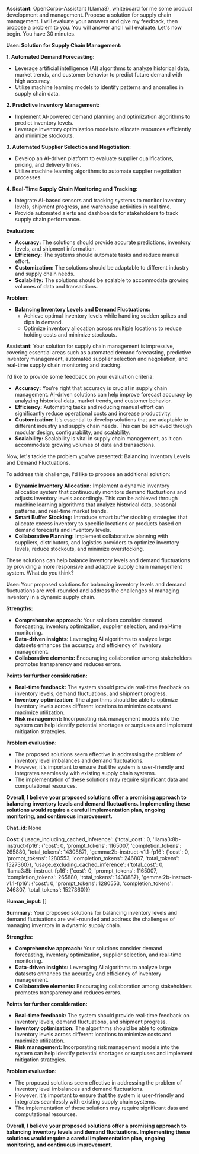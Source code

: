 **Assistant**: OpenCorpo-Assistant (Llama3), whiteboard for me some product development and management. Propose a solution for supply chain management. I will evaluate your answers and give my feedback, then propose a problem to you. You will answer and I will evaluate. Let's now begin. You have 30 minutes.

**User**: **Solution for Supply Chain Management:**

**1. Automated Demand Forecasting:**

* Leverage artificial intelligence (AI) algorithms to analyze historical data, market trends, and customer behavior to predict future demand with high accuracy.
* Utilize machine learning models to identify patterns and anomalies in supply chain data.


**2. Predictive Inventory Management:**

* Implement AI-powered demand planning and optimization algorithms to predict inventory levels.
* Leverage inventory optimization models to allocate resources efficiently and minimize stockouts.


**3. Automated Supplier Selection and Negotiation:**

* Develop an AI-driven platform to evaluate supplier qualifications, pricing, and delivery times.
* Utilize machine learning algorithms to automate supplier negotiation processes.


**4. Real-Time Supply Chain Monitoring and Tracking:**

* Integrate AI-based sensors and tracking systems to monitor inventory levels, shipment progress, and warehouse activities in real time.
* Provide automated alerts and dashboards for stakeholders to track supply chain performance.


**Evaluation:**

* **Accuracy:** The solutions should provide accurate predictions, inventory levels, and shipment information.
* **Efficiency:** The systems should automate tasks and reduce manual effort.
* **Customization:** The solutions should be adaptable to different industry and supply chain needs.
* **Scalability:** The solutions should be scalable to accommodate growing volumes of data and transactions.


**Problem:**

* **Balancing Inventory Levels and Demand Fluctuations:**
    * Achieve optimal inventory levels while handling sudden spikes and dips in demand.
    * Optimize inventory allocation across multiple locations to reduce holding costs and minimize stockouts.

**Assistant**: Your solution for supply chain management is impressive, covering essential areas such as automated demand forecasting, predictive inventory management, automated supplier selection and negotiation, and real-time supply chain monitoring and tracking.

I'd like to provide some feedback on your evaluation criteria:

* **Accuracy:** You're right that accuracy is crucial in supply chain management. AI-driven solutions can help improve forecast accuracy by analyzing historical data, market trends, and customer behavior.
* **Efficiency:** Automating tasks and reducing manual effort can significantly reduce operational costs and increase productivity.
* **Customization:** It's essential to develop solutions that are adaptable to different industry and supply chain needs. This can be achieved through modular design, configurability, and scalability.
* **Scalability:** Scalability is vital in supply chain management, as it can accommodate growing volumes of data and transactions.

Now, let's tackle the problem you've presented: Balancing Inventory Levels and Demand Fluctuations.

To address this challenge, I'd like to propose an additional solution:

* **Dynamic Inventory Allocation:** Implement a dynamic inventory allocation system that continuously monitors demand fluctuations and adjusts inventory levels accordingly. This can be achieved through machine learning algorithms that analyze historical data, seasonal patterns, and real-time market trends.
* **Smart Buffer Stocking:** Introduce smart buffer stocking strategies that allocate excess inventory to specific locations or products based on demand forecasts and inventory levels.
* **Collaborative Planning:** Implement collaborative planning with suppliers, distributors, and logistics providers to optimize inventory levels, reduce stockouts, and minimize overstocking.

These solutions can help balance inventory levels and demand fluctuations by providing a more responsive and adaptive supply chain management system. What do you think?

**User**: Your proposed solutions for balancing inventory levels and demand fluctuations are well-rounded and address the challenges of managing inventory in a dynamic supply chain.

**Strengths:**

* **Comprehensive approach:** Your solutions consider demand forecasting, inventory optimization, supplier selection, and real-time monitoring.
* **Data-driven insights:** Leveraging AI algorithms to analyze large datasets enhances the accuracy and efficiency of inventory management.
* **Collaborative elements:** Encouraging collaboration among stakeholders promotes transparency and reduces errors.

**Points for further consideration:**

* **Real-time feedback:** The system should provide real-time feedback on inventory levels, demand fluctuations, and shipment progress.
* **Inventory optimization:** The algorithms should be able to optimize inventory levels across different locations to minimize costs and maximize utilization.
* **Risk management:** Incorporating risk management models into the system can help identify potential shortages or surpluses and implement mitigation strategies.

**Problem evaluation:**

* The proposed solutions seem effective in addressing the problem of inventory level imbalances and demand fluctuations.
* However, it's important to ensure that the system is user-friendly and integrates seamlessly with existing supply chain systems.
* The implementation of these solutions may require significant data and computational resources.


**Overall, I believe your proposed solutions offer a promising approach to balancing inventory levels and demand fluctuations. Implementing these solutions would require a careful implementation plan, ongoing monitoring, and continuous improvement.**

**Chat_id**: None

**Cost**: {'usage_including_cached_inference': {'total_cost': 0, 'llama3:8b-instruct-fp16': {'cost': 0, 'prompt_tokens': 1165007, 'completion_tokens': 265880, 'total_tokens': 1430887}, 'gemma:2b-instruct-v1.1-fp16': {'cost': 0, 'prompt_tokens': 1280553, 'completion_tokens': 246807, 'total_tokens': 1527360}}, 'usage_excluding_cached_inference': {'total_cost': 0, 'llama3:8b-instruct-fp16': {'cost': 0, 'prompt_tokens': 1165007, 'completion_tokens': 265880, 'total_tokens': 1430887}, 'gemma:2b-instruct-v1.1-fp16': {'cost': 0, 'prompt_tokens': 1280553, 'completion_tokens': 246807, 'total_tokens': 1527360}}}

**Human_input**: []

**Summary**: Your proposed solutions for balancing inventory levels and demand fluctuations are well-rounded and address the challenges of managing inventory in a dynamic supply chain.

**Strengths:**

* **Comprehensive approach:** Your solutions consider demand forecasting, inventory optimization, supplier selection, and real-time monitoring.
* **Data-driven insights:** Leveraging AI algorithms to analyze large datasets enhances the accuracy and efficiency of inventory management.
* **Collaborative elements:** Encouraging collaboration among stakeholders promotes transparency and reduces errors.

**Points for further consideration:**

* **Real-time feedback:** The system should provide real-time feedback on inventory levels, demand fluctuations, and shipment progress.
* **Inventory optimization:** The algorithms should be able to optimize inventory levels across different locations to minimize costs and maximize utilization.
* **Risk management:** Incorporating risk management models into the system can help identify potential shortages or surpluses and implement mitigation strategies.

**Problem evaluation:**

* The proposed solutions seem effective in addressing the problem of inventory level imbalances and demand fluctuations.
* However, it's important to ensure that the system is user-friendly and integrates seamlessly with existing supply chain systems.
* The implementation of these solutions may require significant data and computational resources.


**Overall, I believe your proposed solutions offer a promising approach to balancing inventory levels and demand fluctuations. Implementing these solutions would require a careful implementation plan, ongoing monitoring, and continuous improvement.**

